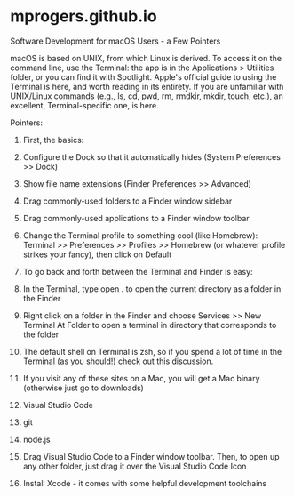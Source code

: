 # mprogers.github.io

Software Development for macOS Users - a Few Pointers
 
macOS is based on UNIX, from which Linux is derived. To access it on the command line, use
the Terminal: the app is in the Applications > Utilities folder, or you can find it with Spotlight.
Apple's official guide to using the Terminal is here, and worth reading in its entirety. If you are
unfamiliar with UNIX/Linux commands (e.g., ls, cd, pwd, rm, rmdkir, mkdir, touch, etc.), an
excellent, Terminal-specific one, is here.
 
Pointers:
 
1. First, the basics:
 
1. Configure the Dock so that it automatically hides (System Preferences >> Dock)
2. Show file name extensions (Finder Preferences >> Advanced)
3. Drag commonly-used folders to a Finder window sidebar
4. Drag commonly-used applications to a Finder window toolbar
5. Change the Terminal profile to something cool (like Homebrew): Terminal >>
Preferences >> Profiles >> Homebrew (or whatever profile strikes your fancy), then
click on Default
 
2. To go back and forth between the Terminal and Finder is easy:
1. In the Terminal, type open . to open the current directory as a folder in the Finder
2. Right click on a folder in the Finder and choose Services >> New Terminal At Folder
to open a terminal in directory that corresponds to the folder
 
3. The default shell on Terminal is zsh, so if you spend a lot of time in the Terminal (as you
should!) check out this discussion.
 
4. If you visit any of these sites on a Mac, you will get a Mac binary (otherwise just go to
downloads)
1. Visual Studio Code
2. git
3. node.js
 
5. Drag Visual Studio Code to a Finder window toolbar. Then, to open up any other folder, just
drag it over the Visual Studio Code Icon
 
6. Install Xcode - it comes with some helpful development toolchains
